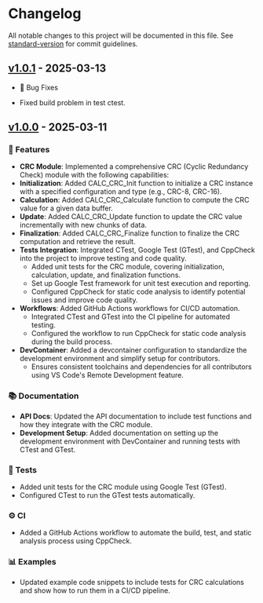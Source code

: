 # Changelog

All notable changes to this project will be documented in this file. See [standard-version](https://github.com/conventional-changelog/standard-version) for commit guidelines.

## [v1.0.1](https://github.com/bbaskovc/calc-crc/tree/v1.0.1) - 2025-03-13

- 🐛 Bug Fixes

- Fixed build problem in test ctest.

## [v1.0.0](https://github.com/bbaskovc/calc-crc/tree/v1.0.0) - 2025-03-11

### 🚀 Features

- **CRC Module**: Implemented a comprehensive CRC (Cyclic Redundancy Check) module with the following capabilities:
- **Initialization**: Added CALC_CRC_Init function to initialize a CRC instance with a specified configuration and type (e.g., CRC-8, CRC-16).
- **Calculation**: Added CALC_CRC_Calculate function to compute the CRC value for a given data buffer.
- **Update**: Added CALC_CRC_Update function to update the CRC value incrementally with new chunks of data.
- **Finalization**: Added CALC_CRC_Finalize function to finalize the CRC computation and retrieve the result.
- **Tests Integration**: Integrated CTest, Google Test (GTest), and CppCheck into the project to improve testing and code quality.
    - Added unit tests for the CRC module, covering initialization, calculation, update, and finalization functions.
    - Set up Google Test framework for unit test execution and reporting.
    - Configured CppCheck for static code analysis to identify potential issues and improve code quality.
- **Workflows**: Added GitHub Actions workflows for CI/CD automation.
    - Integrated CTest and GTest into the CI pipeline for automated testing.
    - Configured the workflow to run CppCheck for static code analysis during the build process.
- **DevContainer**: Added a devcontainer configuration to standardize the development environment and simplify setup for contributors.
    - Ensures consistent toolchains and dependencies for all contributors using VS Code's Remote Development feature.

### 📚 Documentation

- **API Docs**: Updated the API documentation to include test functions and how they integrate with the CRC module.
- **Development Setup**: Added documentation on setting up the development environment with DevContainer and running tests with CTest and GTest.

### 🧪 Tests

- Added unit tests for the CRC module using Google Test (GTest).
- Configured CTest to run the GTest tests automatically.

### ⚙️ CI

- Added a GitHub Actions workflow to automate the build, test, and static analysis process using CppCheck.

### 📊 Examples

- Updated example code snippets to include tests for CRC calculations and show how to run them in a CI/CD pipeline.